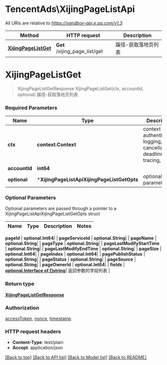 # TencentAds\XijingPageListApi

All URIs are relative to *https://sandbox-api.e.qq.com/v1.3*

Method | HTTP request | Description
------------- | ------------- | -------------
[**XijingPageListGet**](XijingPageListApi.md#XijingPageListGet) | **Get** /xijing_page_list/get | 蹊径-获取落地页列表


# **XijingPageListGet**
> XijingPageListGetResponse XijingPageListGet(ctx, accountId, optional)
蹊径-获取落地页列表

### Required Parameters

Name | Type | Description  | Notes
------------- | ------------- | ------------- | -------------
 **ctx** | **context.Context** | context for authentication, logging, cancellation, deadlines, tracing, etc.
  **accountId** | **int64**|  | 
 **optional** | ***XijingPageListApiXijingPageListGetOpts** | optional parameters | nil if no parameters

### Optional Parameters
Optional parameters are passed through a pointer to a XijingPageListApiXijingPageListGetOpts struct

Name | Type | Description  | Notes
------------- | ------------- | ------------- | -------------

 **pageId** | **optional.Int64**|  | 
 **pageServiceId** | **optional.String**|  | 
 **pageName** | **optional.String**|  | 
 **pageType** | **optional.String**|  | 
 **pageLastModifyStartTime** | **optional.String**|  | 
 **pageLastModifyEndTime** | **optional.String**|  | 
 **pageSize** | **optional.Int64**|  | 
 **pageIndex** | **optional.Int64**|  | 
 **pagePublishStatus** | **optional.String**|  | 
 **pageStatus** | **optional.String**|  | 
 **pageSource** | **optional.String**|  | 
 **pageOwnerId** | **optional.Int64**|  | 
 **fields** | [**optional.Interface of []string**](string.md)| 返回参数的字段列表 | 

### Return type

[**XijingPageListGetResponse**](XijingPageListGetResponse.md)

### Authorization

[accessToken](../README.md#accessToken), [nonce](../README.md#nonce), [timestamp](../README.md#timestamp)

### HTTP request headers

 - **Content-Type**: text/plain
 - **Accept**: application/json

[[Back to top]](#) [[Back to API list]](../README.md#documentation-for-api-endpoints) [[Back to Model list]](../README.md#documentation-for-models) [[Back to README]](../README.md)

